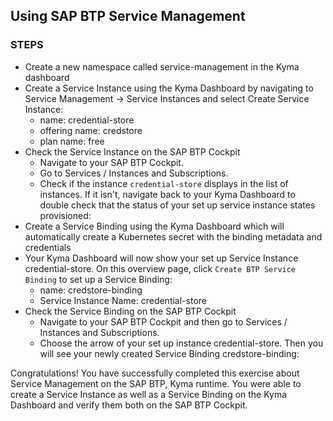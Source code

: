## Using SAP BTP Service Management

### STEPS

- Create a new namespace called service-management in the Kyma dashboard
- Create a Service Instance using the Kyma Dashboard by navigating to Service Management → Service Instances and select Create Service Instance:
  - name: credential-store
  - offering name: credstore
  - plan name: free
- Check the Service Instance on the SAP BTP Cockpit
  - Navigate to your SAP BTP Cockpit.
  - Go to Services / Instances and Subscriptions.
  - Check if the instance `credential-store` displays in the list of instances. If it isn't, navigate back to your Kyma Dashboard to double check that the status of your set up service instance states provisioned:
- Create a Service Binding using the Kyma Dashboard which will automatically create a Kubernetes secret with the binding metadata and credentials
- Your Kyma Dashboard will now show your set up Service Instance credential-store. On this overview page, click `Create BTP Service Binding` to set up a Service Binding:
  - name: credstore-binding
  - Service Instance Name: credential-store
- Check the Service Binding on the SAP BTP Cockpit
  - Navigate to your SAP BTP Cockpit and then go to Services / Instances and Subscriptions.
  - Choose the arrow of your set up instance credential-store. Then you will see your newly created Service Binding credstore-binding:

Congratulations! You have successfully completed this exercise about Service Management on the SAP BTP, Kyma runtime. You were able to create a Service Instance as well as a Service Binding on the Kyma Dashboard and verify them both on the SAP BTP Cockpit.

